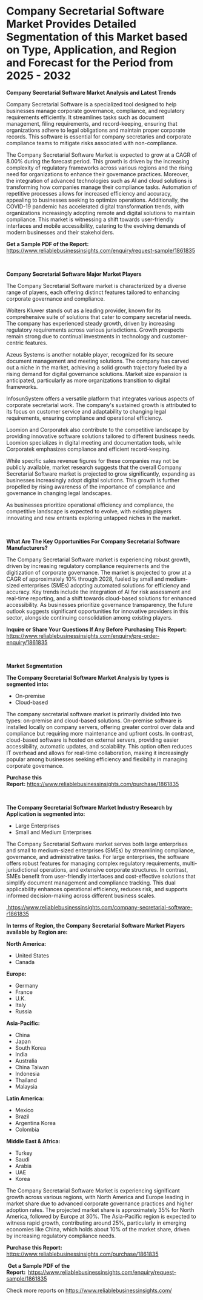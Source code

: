 <p><h1>Company Secretarial Software Market Provides Detailed Segmentation of this Market based on Type, Application, and Region and Forecast for the Period from 2025 - 2032</h1></p><p><strong>Company Secretarial Software Market Analysis and Latest Trends</strong></p>
<p><p>Company Secretarial Software is a specialized tool designed to help businesses manage corporate governance, compliance, and regulatory requirements efficiently. It streamlines tasks such as document management, filing requirements, and record-keeping, ensuring that organizations adhere to legal obligations and maintain proper corporate records. This software is essential for company secretaries and corporate compliance teams to mitigate risks associated with non-compliance.</p><p>The Company Secretarial Software Market is expected to grow at a CAGR of 8.00% during the forecast period. This growth is driven by the increasing complexity of regulatory frameworks across various regions and the rising need for organizations to enhance their governance practices. Moreover, the integration of advanced technologies such as AI and cloud solutions is transforming how companies manage their compliance tasks. Automation of repetitive processes allows for increased efficiency and accuracy, appealing to businesses seeking to optimize operations. Additionally, the COVID-19 pandemic has accelerated digital transformation trends, with organizations increasingly adopting remote and digital solutions to maintain compliance. This market is witnessing a shift towards user-friendly interfaces and mobile accessibility, catering to the evolving demands of modern businesses and their stakeholders.</p></p>
<p><strong>Get a Sample PDF of the Report:&nbsp;</strong> <a href="https://www.reliablebusinessinsights.com/enquiry/request-sample/1861835?utm_campaign=3004&utm_medium=2&utm_source=Github&utm_content=ia&utm_term=09032025&utm_id=company-secretarial-software">https://www.reliablebusinessinsights.com/enquiry/request-sample/1861835</a></p>
<p>&nbsp;</p>
<p><strong>Company Secretarial Software Major Market Players</strong></p>
<p><p>The Company Secretarial Software market is characterized by a diverse range of players, each offering distinct features tailored to enhancing corporate governance and compliance.</p><p>Wolters Kluwer stands out as a leading provider, known for its comprehensive suite of solutions that cater to company secretarial needs. The company has experienced steady growth, driven by increasing regulatory requirements across various jurisdictions. Growth prospects remain strong due to continual investments in technology and customer-centric features.</p><p>Azeus Systems is another notable player, recognized for its secure document management and meeting solutions. The company has carved out a niche in the market, achieving a solid growth trajectory fueled by a rising demand for digital governance solutions. Market size expansion is anticipated, particularly as more organizations transition to digital frameworks.</p><p>InfosunSystem offers a versatile platform that integrates various aspects of corporate secretarial work. The company's sustained growth is attributed to its focus on customer service and adaptability to changing legal requirements, ensuring compliance and operational efficiency.</p><p>Loomion and Corporatek also contribute to the competitive landscape by providing innovative software solutions tailored to different business needs. Loomion specializes in digital meeting and documentation tools, while Corporatek emphasizes compliance and efficient record-keeping.</p><p>While specific sales revenue figures for these companies may not be publicly available, market research suggests that the overall Company Secretarial Software market is projected to grow significantly, expanding as businesses increasingly adopt digital solutions. This growth is further propelled by rising awareness of the importance of compliance and governance in changing legal landscapes.</p><p>As businesses prioritize operational efficiency and compliance, the competitive landscape is expected to evolve, with existing players innovating and new entrants exploring untapped niches in the market.</p></p>
<p>&nbsp;</p>
<p><strong>What Are The Key Opportunities For Company Secretarial Software Manufacturers?</strong></p>
<p><p>The Company Secretarial Software market is experiencing robust growth, driven by increasing regulatory compliance requirements and the digitization of corporate governance. The market is projected to grow at a CAGR of approximately 10% through 2028, fueled by small and medium-sized enterprises (SMEs) adopting automated solutions for efficiency and accuracy. Key trends include the integration of AI for risk assessment and real-time reporting, and a shift towards cloud-based solutions for enhanced accessibility. As businesses prioritize governance transparency, the future outlook suggests significant opportunities for innovative providers in this sector, alongside continuing consolidation among existing players.</p></p>
<p><strong>Inquire or Share Your Questions If Any Before Purchasing This Report:</strong> <a href="https://www.reliablebusinessinsights.com/enquiry/pre-order-enquiry/1861835?utm_campaign=3004&utm_medium=2&utm_source=Github&utm_content=ia&utm_term=09032025&utm_id=company-secretarial-software">https://www.reliablebusinessinsights.com/enquiry/pre-order-enquiry/1861835</a></p>
<p>&nbsp;</p>
<p><strong>Market Segmentation</strong></p>
<p><strong>The Company Secretarial Software Market Analysis by types is segmented into:</strong></p>
<p><ul><li>On-premise</li><li>Cloud-based</li></ul></p>
<p><p>The company secretarial software market is primarily divided into two types: on-premise and cloud-based solutions. On-premise software is installed locally on company servers, offering greater control over data and compliance but requiring more maintenance and upfront costs. In contrast, cloud-based software is hosted on external servers, providing easier accessibility, automatic updates, and scalability. This option often reduces IT overhead and allows for real-time collaboration, making it increasingly popular among businesses seeking efficiency and flexibility in managing corporate governance.</p></p>
<p><strong>Purchase this Report:&nbsp;</strong><a href="https://www.reliablebusinessinsights.com/purchase/1861835?utm_campaign=3004&utm_medium=2&utm_source=Github&utm_content=ia&utm_term=09032025&utm_id=company-secretarial-software">https://www.reliablebusinessinsights.com/purchase/1861835</a></p>
<p>&nbsp;</p>
<p><strong>The Company Secretarial Software Market Industry Research by Application is segmented into:</strong></p>
<p><ul><li>Large Enterprises</li><li>Small and Medium Enterprises</li></ul></p>
<p><p>The Company Secretarial Software market serves both large enterprises and small to medium-sized enterprises (SMEs) by streamlining compliance, governance, and administrative tasks. For large enterprises, the software offers robust features for managing complex regulatory requirements, multi-jurisdictional operations, and extensive corporate structures. In contrast, SMEs benefit from user-friendly interfaces and cost-effective solutions that simplify document management and compliance tracking. This dual applicability enhances operational efficiency, reduces risk, and supports informed decision-making across different business scales.</p></p>
<p><a href="https://www.reliablebusinessinsights.com/company-secretarial-software-r1861835?utm_campaign=3004&utm_medium=2&utm_source=Github&utm_content=ia&utm_term=09032025&utm_id=company-secretarial-software">&nbsp;https://www.reliablebusinessinsights.com/company-secretarial-software-r1861835</a></p>
<p><strong>In terms of Region, the Company Secretarial Software Market Players available by Region are:</strong></p>
<p>
    <p> <strong> North America: </strong>
        <ul>
            <li>United States</li>
            <li>Canada</li>
        </ul>
        </p> 
    <p> <strong> Europe: </strong>
        <ul>
            <li>Germany</li>
            <li>France</li>
            <li>U.K.</li>
            <li>Italy</li>
            <li>Russia</li>
        </ul>
        </p> 
    <p> <strong> Asia-Pacific: </strong>
        <ul>
            <li>China</li>
            <li>Japan</li>
            <li>South Korea</li>
            <li>India</li>
            <li>Australia</li>
            <li>China Taiwan</li>
            <li>Indonesia</li>
            <li>Thailand</li>
            <li>Malaysia</li>
        </ul>
        </p> 
    <p> <strong> Latin America: </strong>
        <ul>
            <li>Mexico</li>
            <li>Brazil</li>
            <li>Argentina Korea</li>
            <li>Colombia</li>
        </ul>
        </p> 
    <p> <strong> Middle East & Africa: </strong>
        <ul>
            <li>Turkey</li>
            <li>Saudi</li>
            <li>Arabia</li>
            <li>UAE</li>
            <li>Korea</li>
        </ul>
    </p>
    </p>
<p><p>The Company Secretarial Software Market is experiencing significant growth across various regions, with North America and Europe leading in market share due to advanced corporate governance practices and higher adoption rates. The projected market share is approximately 35% for North America, followed by Europe at 30%. The Asia-Pacific region is expected to witness rapid growth, contributing around 25%, particularly in emerging economies like China, which holds about 10% of the market share, driven by increasing regulatory compliance needs.</p></p>
<p><strong>Purchase this Report: </strong><a href="https://www.reliablebusinessinsights.com/purchase/1861835?utm_campaign=3004&utm_medium=2&utm_source=Github&utm_content=ia&utm_term=09032025&utm_id=company-secretarial-software">https://www.reliablebusinessinsights.com/purchase/1861835</a></p>
<p>&nbsp;<strong>Get a Sample PDF of the Report:&nbsp;&nbsp;</strong><a href="https://www.reliablebusinessinsights.com/enquiry/request-sample/1861835?utm_campaign=3004&utm_medium=2&utm_source=Github&utm_content=ia&utm_term=09032025&utm_id=company-secretarial-software">https://www.reliablebusinessinsights.com/enquiry/request-sample/1861835</a></p>
<p><strong></strong></p>
<p>Check more reports on <a href="https://www.reliablebusinessinsights.com/?utm_campaign=3004&utm_medium=2&utm_source=Github&utm_content=ia&utm_term=09032025&utm_id=company-secretarial-software">https://www.reliablebusinessinsights.com/</a></p>